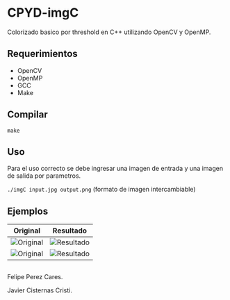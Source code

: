 # CPYD-imgC
  Colorizado basico por threshold en C++ utilizando OpenCV y OpenMP.
  
## Requerimientos
  * OpenCV
  * OpenMP
  * GCC
  * Make

## Compilar

  ```make```

## Uso

  Para el uso correcto se debe ingresar una imagen de entrada y una imagen de salida por parametros.
  
  ```./imgC input.jpg output.png``` (formato de imagen intercambiable)
  
## Ejemplos

  Original                                      |  Resultado
  :-------------:                               |  :-------------:
  ![Original](greyscale_apple_by_tattooryan.jpg)|  ![Resultado](out1.png)
  ![Original](I_dream_of_jeanne.jpg)            |  ![Resultado](out3.jpg)

 ##
 
  Felipe Perez Cares.
  
  Javier Cisternas Cristi.
